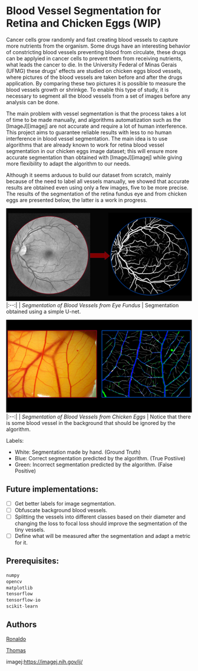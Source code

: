# Blood Vessel Segmentation for Retina and Chicken Eggs (WIP)

Cancer cells grow randomly and fast creating blood vessels to capture more nutrients from the organism. Some drugs have an interesting behavior of constricting blood vessels preventing blood from circulate, these drugs can be applyied in cancer cells to prevent them from receiving nutrients, what leads the cancer to die. In the University Federal of Minas Gerais (UFMG) these drugs' effects are studied on chicken eggs blood vessels, where pictures of the blood vessels are taken before and after the drugs application. By comparing these two pictures it is possible to measure the blood vessels growth or shrinkge. To enable this type of study, it is necessary to segment all the blood vessels from a set of images before any analysis can be done. 

The main problem with vessel segmentation is that the process takes a lot of time to be made manually, and algorithms automatization such as the [ImageJ][imagej] are not accurate and require a lot of human interference. This project aims to guarantee reliable results with less to no human interference in blood vessel segmentation. The main idea is to use algorithms that are already known to work for retina blood vessel segmentation in our chicken eggs image dataset; this will ensure more accurate segmentation than obtained with [ImageJ][imagej] while giving more flexibility to adapt the algorithm to our needs. 
  
Although it seems arduous to build our dataset from scratch, mainly because of the need to label all vessels manually, we showed that accurate results are obtained even using only a few images, five to be more precise. The results of the segmentation of the retina fundus eye and from chicken eggs are presented below, the latter is a work in progress.


![Retina Blood Vessel Segmentation](images/vessel.png)
|:--:| 
| *Segmentation of Blood Vessels from Eye Fundus* |
Segmentation obtained using a simple U-net.

![Chicken Egg Blood Vessel Segmentation (WIP)](images/vessel-egg.png)
|:--:| 
| *Segmentation of Blood Vessels from Chicken Eggs* |
Notice that there is some blood vessel in the background that should be ignored by the algorithm.

Labels:
- White: Segmentation made by hand. (Ground Truth)
- Blue: Correct segmentation predicted by the algorithm. (True Postiive)
- Green: Incorrect segmentation predicted by the algorithm. (False Positive)

## Future implementations:

- [ ] Get better labels for image segmentation.
- [ ] Obfuscate background blood vessels.
- [ ] Splitting the vessels into different classes based on their diameter and changing the loss to focal loss should improve the segmentation of the tiny vessels.
- [ ] Define what will be measured after the segmentation and adapt a metric for it.  

## Prerequisites:

```python
numpy
opencv
matplotlib
tensorflow
tensorflow-io
scikit-learn
```

## Authors
[Ronaldo](https://www.linkedin.com/in/ronaldo-givisiez/)

[Thomas](http://linkedin.com/in/thomas-toshio-inoue-5240241b5)


imagej:https://imagej.nih.gov/ij/
